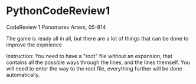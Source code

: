 # PythonCodeReview1
CodeReview 1
Ponomarev Artem, 05-814

The game is ready all in all, but there are a lot of things that can be done to improve the expirience

Instruction:
You need to have a "root" file without an expansion, that contains all the possible ways through the lines, and the lines themself. You will need to enter the way to the root file, everything further will be done automatically.
